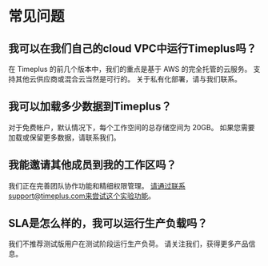 # 常见问题

## 我可以在我们自己的cloud VPC中运行Timeplus吗？

在 Timeplus 的前几个版本中，我们的重点是基于 AWS 的完全托管的云服务。 支持其他云供应商或混合云当然是可行的。 关于私有化部署，请与我们联系。

## 我可以加载多少数据到Timeplus？

对于免费帐户，默认情况下，每个工作空间的总存储空间为 20GB。 如果您需要加载或保留更多数据，请联系我们。

## 我能邀请其他成员到我的工作区吗？

我们正在完善团队协作功能和精细权限管理。 请通过联系support@timeplus.com来尝试这个实验功能。

## SLA是怎么样的，我可以运行生产负载吗？

我们不推荐测试版用户在测试阶段运行生产负荷。 请关注我们，获得更多产品信息。

